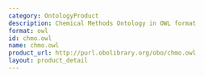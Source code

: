 ```yaml
---
category: OntologyProduct
description: Chemical Methods Ontology in OWL format
format: owl
id: chmo.owl
name: chmo.owl
product_url: http://purl.obolibrary.org/obo/chmo.owl
layout: product_detail
---
```

